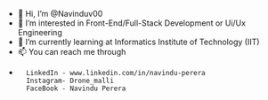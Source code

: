 - 👋 Hi, I’m @Navinduv00
- 👀 I’m interested in Front-End/Full-Stack Development or Ui/Ux Engineering 
- 🌱 I’m currently learning at Informatics Institute of Technology (IIT)
- 📫 You can reach me through 
-       LinkedIn - www.linkedin.com/in/navindu-perera
        Instagram- Drone_malli
        FaceBook - Navindu Perera
<!---

--->
